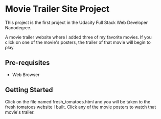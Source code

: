# Movie Trailer Site Project
This project is the first project in the Udacity Full Stack Web Developer Nanodegree.

A movie trailer website where I added three of my favorite movies. If you click on one of the movie's posters, the trailer of that movie will begin to play.
## Pre-requisites
* Web Browser

## Getting Started
Click on the file named fresh_tomatoes.html and you will be taken to the fresh tomatoes website I built. Click any of the movie posters to watch that movie's trailer.
